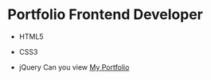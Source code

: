 # Portfolio Frontend Developer
- HTML5
* CSS3
+ jQuery
Can you view [My Portfolio](https://nastiamnykh24.github.io/portfolio/)
